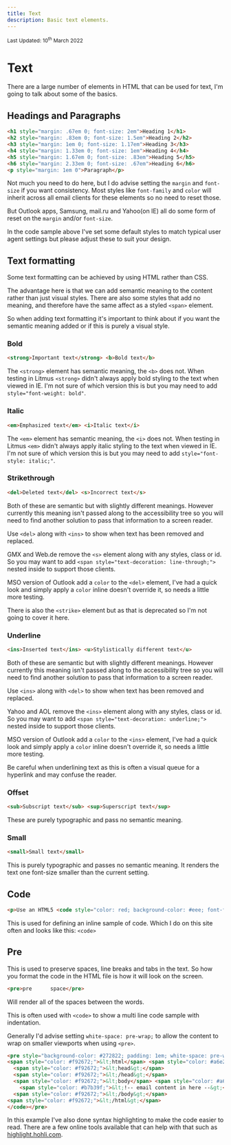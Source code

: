 ```yaml
---
title: Text
description: Basic text elements.
---
```


<div style="font-size: 12px">Last Updated: <time datetime="2022-03-10">10<sup>th</sup> March 2022</time></div>

# Text

There are a large number of elements in HTML that can be used for text, I'm going to talk about some of the basics.

## Headings and Paragraphs

```html
<h1 style="margin: .67em 0; font-size: 2em">Heading 1</h1>
<h2 style="margin: .83em 0; font-size: 1.5em">Heading 2</h2>
<h3 style="margin: 1em 0; font-size: 1.17em">Heading 3</h3>
<h4 style="margin: 1.33em 0; font-size: 1em">Heading 4</h4>
<h5 style="margin: 1.67em 0; font-size: .83em">Heading 5</h5>
<h6 style="margin: 2.33em 0; font-size: .67em">Heading 6</h6>
<p style="margin: 1em 0">Paragraph</p>
```

Not much you need to do here, but I do advise setting the `margin` and `font-size` if you want consistency. Most styles like `font-family` and `color` will inherit across all email clients for these elements so no need to reset those.

But Outlook apps, Samsung, mail.ru and Yahoo(on IE) all do some form of reset on the `margin` and/or `font-size`.

In the code sample above I've set some default styles to match typical user agent settings but please adjust these to suit your design.

## Text formatting

Some text formatting can be achieved by using HTML rather than CSS.

The advantage here is that we can add semantic meaning to the content rather than just visual styles. There are also some styles that add no meaning, and therefore have the same affect as a styled `<span>` element.

So when adding text formatting it's important to think about if you want the semantic meaning added or if this is purely a visual style.

### Bold

```html
<strong>Important text</strong> <b>Bold text</b>
```

The `<strong>` element has semantic meaning, the `<b>` does not. When testing in Litmus `<strong>` didn't always apply bold styling to the text when viewed in IE. I'm not sure of which version this is but you may need to add `style="font-weight: bold"`.

### Italic

```html
<em>Emphasized text</em> <i>Italic text</i>
```

The `<em>` element has semantic meaning, the `<i>` does not. When testing in Litmus `<em>` didn't always apply italic styling to the text when viewed in IE. I'm not sure of which version this is but you may need to add `style="font-style: italic;"`.

### Strikethrough

```html
<del>Deleted text</del> <s>Incorrect text</s>
```

Both of these are semantic but with slightly different meanings. However currently this meaning isn't passed along to the accessibility tree so you will need to find another solution to pass that information to a screen reader.

Use `<del>` along with `<ins>` to show when text has been removed and replaced.

GMX and Web.de remove the `<s>` element along with any styles, class or id. So you may want to add `<span style="text-decoration: line-through;">` nested inside to support those clients.

MSO version of Outlook add a `color` to the `<del>` element, I've had a quick look and simply apply a `color` inline doesn't override it, so needs a little more testing.

There is also the `<strike>` element but as that is deprecated so I'm not going to cover it here.

### Underline

```html
<ins>Inserted text</ins> <u>Stylistically different text</u>
```

Both of these are semantic but with slightly different meanings. However currently this meaning isn't passed along to the accessibility tree so you will need to find another solution to pass that information to a screen reader.

Use `<ins>` along with `<del>` to show when text has been removed and replaced.

Yahoo and AOL remove the `<ins>` element along with any styles, class or id. So you may want to add `<span style="text-decoration: underline;">` nested inside to support those clients.

MSO version of Outlook add a `color` to the `<ins>` element, I've had a quick look and simply apply a `color` inline doesn't override it, so needs a little more testing.

Be careful when underlining text as this is often a visual queue for a hyperlink and may confuse the reader.

### Offset

```html
<sub>Subscript text</sub> <sup>Superscript text</sup>
```

These are purely typographic and pass no semantic meaning.

### Small

```html
<small>Small text</small>
```

This is purely typographic and passes no semantic meaning. It renders the text one font-size smaller than the current setting.

## Code

```html
<p>Use an HTML5 <code style="color: red; background-color: #eee; font-family: courier, monospace;">&lt;!DOCTYPE html&gt;</code> in your email</p>
```

This is used for defining an inline sample of code. Which I do on this site often and looks like this: `<code>`

## Pre

This is used to preserve spaces, line breaks and tabs in the text. So how you format the code in the HTML file is how it will look on the screen.

```html
<pre>pre      space</pre>
```

Will render all of the spaces between the words.

This is often used with `<code>` to show a multi line code sample with indentation.

Generally I'd advise setting `white-space: pre-wrap;` to allow the content to wrap on smaller viewports when using `<pre>`.

```html
<pre style="background-color: #272822; padding: 1em; white-space: pre-wrap; font-family: monospace; color: #fff; border-radius: .5em; border: 1px solid #005959; line-height: 1.3; tab-size: 2;"><code style="font-family: 'Source Code Pro', courier,monospace;"><span style="color: #97937c;">&lt;!DOCTYPE html&gt;</span>
<span style="color: #f92672;">&lt;html</span> <span style="color: #a6e22e;">lang=</span><span style="color: #e6db74;">"en"</span> <span style="color: #a6e22e;">dir=</span><span style="color: #e6db74;">"ltr"</span><span style="color: #f92672;">&gt;</span>
  <span style="color: #f92672;">&lt;head&gt;</span>
  <span style="color: #f92672;">&lt;/head&gt;</span>
  <span style="color: #f92672;">&lt;body</span> <span style="color: #a6e22e;">class=</span><span style="color: #e6db74;">"body"</span><span style="color: #f92672;">&gt;</span>
    <span style="color: #b7b39f;">&lt;!-- email content in here --&gt;</span>
  <span style="color: #f92672;">&lt;/body&gt;</span>
<span style="color: #f92672;">&lt;/html&gt;</span>
</code></pre>
```

In this example I've also done syntax highlighting to make the code easier to read. There are a few online tools available that can help with that such as [highlight.hohli.com](https://highlight.hohli.com).

